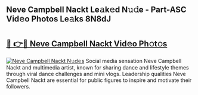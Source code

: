 ## Neve Campbell Nackt Le𝚊k𝚎d N𝚞𝚍e - Part-ASC Vid𝚎o Photos Le𝚊ks 8N8dJ

# <h2><a href="http://fb9vq7.evod.top/?m=Neve+Campbell+Nackt">🔗 👉🔴 Neve Campbell Nackt Vid𝚎o Ph𝚘t𝚘s</a></h2>

[![Neve Campbell Nackt N𝚞d𝚎s](https://i.imgur.com/8V9OHl7.gif)](http://fb9vq7.evod.top/?m=Neve+Campbell+Nackt)
Social media sensation Neve Campbell Nackt and multimedia artist, known for sharing dance and lifestyle themes through viral dance challenges and mini vlogs. Leadership qualities Neve Campbell Nackt are essential for public figures to inspire and motivate their followers. 
